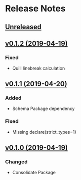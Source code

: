 # Release Notes

## [Unreleased](https://github.com/ixocreate/type-package/compare/0.1.2...develop)

## [v0.1.2 (2019-04-19)](https://github.com/ixocreate/type-package/compare/master...0.1.2)
### Fixed
- Quill linebreak calculation 

## [v0.1.1 (2019-04-20)](https://github.com/ixocreate/type-package/compare/master...0.1.1)
### Added
- Schema Package dependency
### Fixed
- Missing declare(strict_types=1)

## [v0.1.0 (2019-04-19)](https://github.com/ixocreate/type-package/compare/master...0.1.0)

### Changed
- Consolidate Package

